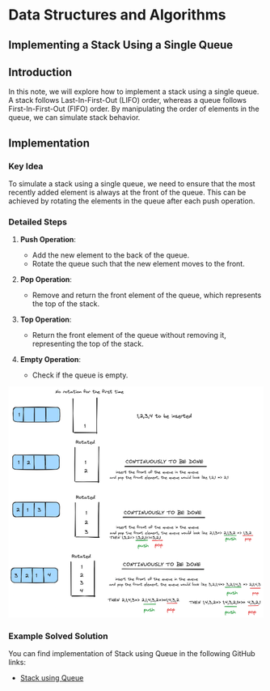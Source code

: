 # Data Structures and Algorithms

## Implementing a Stack Using a Single Queue

## Introduction
In this note, we will explore how to implement a stack using a single queue. A stack follows Last-In-First-Out (LIFO) order, whereas a queue follows First-In-First-Out (FIFO) order. By manipulating the order of elements in the queue, we can simulate stack behavior.

## Implementation

### Key Idea
To simulate a stack using a single queue, we need to ensure that the most recently added element is always at the front of the queue. This can be achieved by rotating the elements in the queue after each push operation.

### Detailed Steps

1. **Push Operation**:
   - Add the new element to the back of the queue.
   - Rotate the queue such that the new element moves to the front.
   
2. **Pop Operation**:
   - Remove and return the front element of the queue, which represents the top of the stack.
   
3. **Top Operation**:
   - Return the front element of the queue without removing it, representing the top of the stack.
   
4. **Empty Operation**:
   - Check if the queue is empty.

![Stack using Queue](../images/stackusingqueue.png)

### Example Solved Solution

You can find implementation of Stack using Queue in the following GitHub links:

- [Stack using Queue ](https://github.com/airejtashfeen/DSA/blob/master/stackusingqueue.cpp)